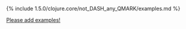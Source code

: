 {% include 1.5.0/clojure.core/not_DASH_any_QMARK/examples.md %}

[Please add examples!](https://github.com/arrdem/grimoire/edit/master/_includes/1.6.0/clojure.core/not_DASH_any_QMARK/examples.md)
